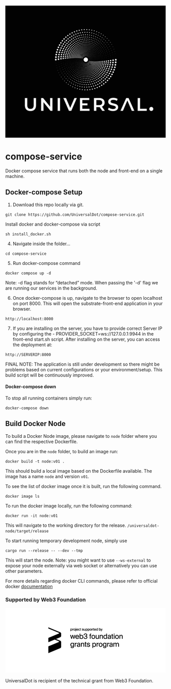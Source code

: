 ![Logo](https://github.com/UniversalDot/documents/blob/master/logo/rsz_jpg-02.jpg)

# compose-service

Docker compose service that runs both the node and front-end on a single machine.

## Docker-compose Setup 


1. Download this repo locally via git.

```
git clone https://github.com/UniversalDot/compose-service.git
```
Install docker and docker-compose via script
```
sh install_docker.sh
```

4. Navigate inside the folder...

```
cd compose-service
```
5. Run docker-compose command
```
docker compose up -d
```
Note: -d flag stands for “detached” mode. When passing the '-d' flag we are running our services in the background.

6. Once docker-compose is up, navigate to the browser to open localhost on port 8000. This will open the substrate-front-end application in your browser.
```
http://localhost:8000
```

7. If you are installing on the server, you have to provide correct Server IP by configuring the - PROVIDER_SOCKET=ws://127.0.0.1:9944 in the front-end start.sh script.
After installing on the server, you can access the deployment at:

```
http://SERVERIP:8000
```

FINAL NOTE: The application is still under development so there might be problems based on current configurations or your environment/setup. This build script will be continuously improved.

#### Docker-compose down

To stop all running containers simply run: 
```
docker-compose down
```

## Build Docker Node

To build a Docker Node image, please navigate to `node` folder where you can find the respective Dockerfile.

Once you are in the `node` folder, to build an image run:
```
docker build -t node:v01 .
```
This should build a local image based on the Dockerfile available. The image has a name `node` and version `v01`. 

To see the list of docker image once it is built, run the following command.
```
docker image ls
```

To run the docker image locally, run the following command:
```
docker run -it node:v01 
```

This will navigate to the working directory for the release. 
`/universaldot-node/target/release`

To start running temporary development node, simply use 
```
cargo run --release -- --dev --tmp
```
This will start the node. Note: you might want to use `--ws-external` to expose your node externally via web socket or alternatively you can use other parameters.

For more details regarding docker CLI commands, please refer to official docker [documentation](https://docs.docker.com/engine/reference/commandline/cli/)

### Supported by Web3 Foundation 
![Logo](https://github.com/UniversalDot/documents/blob/9d0a4c0c984bee503e13278f72049da7eae16c14/logo/web3grant/web3%20foundation_grants_badge_black.jpg)

UniversalDot is recipient of the technical grant from Web3 Foundation.
